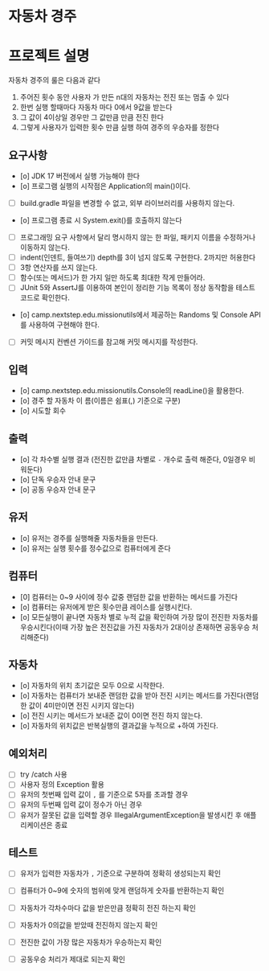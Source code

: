 # 자동차 경주

# 프로젝트 설명
자동차 경주의 룰은 다음과 같다
1) 주어진 횟수 동안 사용자 가 만든 n대의 자동차는 전진 또는 멈출 수 있다
2) 한번 실행 할때마다 자동차 마다 0에서 9값을 받는다
3) 그 값이 4이상일 경우만 그 값만큼 만큼 전진 한다
4) 그렇게 사용자가 입력한 횟수 만큼 실행 하여 경주의 우승자를 정한다

## 요구사항
- [o] JDK 17 버전에서 실행 가능해야 한다
- [o] 프로그램 실행의 시작점은 Application의 main()이다.
- [ ] build.gradle 파일을 변경할 수 없고, 외부 라이브러리를 사용하지 않는다.
- [o] 프로그램 종료 시 System.exit()를 호출하지 않는다
- [ ] 프로그래밍 요구 사항에서 달리 명시하지 않는 한 파일, 패키지 이름을 수정하거나 이동하지 않는다.
- [ ] indent(인덴트, 들여쓰기) depth를 3이 넘지 않도록 구현한다. 2까지만 허용한다
- [ ] 3항 연산자를 쓰지 않는다.
- [ ] 함수(또는 메서드)가 한 가지 일만 하도록 최대한 작게 만들어라. 
- [ ] JUnit 5와 AssertJ를 이용하여 본인이 정리한 기능 목록이 정상 동작함을 테스트 코드로 확인한다. 
- [o] camp.nextstep.edu.missionutils에서 제공하는 Randoms 및 Console API를 사용하여 구현해야 한다.
- [ ] 커밋 메시지 컨벤션 가이드를 참고해 커밋 메시지를 작성한다.

## 입력
- [o] camp.nextstep.edu.missionutils.Console의 readLine()을 활용한다.
- [o] 경주 할 자동차 이 름(이름은 쉼표(,) 기준으로 구분)
- [o] 시도할 회수

## 출력 
- [o] 각 차수별 실행 결과 (전진한 값만큼  차별로 `-` 개수로 출력 해준다, 0일경우 비워둔다)
- [o] 단독 우승자 안내 문구
- [o] 공동 우승자 안내 문구

## 유저
- [o] 유저는 경주를 실행해줄 자동차들을 만든다.
- [o] 유저는 실행 횟수를 정수값으로 컴퓨터에게 준다

## 컴퓨터
- [0] 컴퓨터는 0~9 사이에 정수 값중 랜덤한 값을 반환하는 메서드를 가진다
- [o] 컴퓨터는 유저에게 받은 횟수만큼 레이스를 실행시킨다.
- [o] 모든실행이 끝나면 자동차 별로 누적 값을 확인하여 가장 많이 전진한 자동차를 우승시킨다(이때 가장 높은 전진값을 가진 자동차가 2대이상 존재하면 공동우승 처리해준다)

## 자동차
- [o] 자동차의 위치 초기값은 모두 0으로 시작한다.
- [o] 자동차는 컴퓨터가 보내준 랜덤한 값을 받아 전진 시키는 메서드를 가진다(랜덤한 값이 4미만이면 전진 시키지 않는다)
- [o] 전진 시키는 메서드가 보내준 값이 0이면 전진 하지 않는다.
- [o] 자동차의 위치값은 반복실행의 결과값을 누적으로 +하여 가진다.

## 예외처리
- [ ] try /catch 사용
- [ ] 사용자 정의 Exception 활용
- [ ] 유저의 첫번째 입력 값이 `,` 를 기준으로 5자를 초과할 경우
- [ ] 유저의 두번째 입력 값이 정수가 아닌 경우
- [ ] 유저가 잘못된 값을 입력할 경우 IllegalArgumentException을 발생시킨 후 애플리케이션은 종료

## 테스트
- [ ] 유저가 입력한 자동차가 `,` 기준으로 구분하여 정확히 생성되는지 확인
- [ ] 컴퓨터가 0~9에 숫자의 범위에 맞게 랜덤하게 숫자를 반환하는지 확인
- [ ] 자동차가 각차수마다 값을 받은만큼 정확히 전진 하는지 확인
- [ ] 자동차가 0의값을 받았때 전진하지 않는지 확인
- [ ] 전진한 값이 가장 많은 자동차가 우승하는지 확인
- [ ] 공동우승 처리가 제대로 되는지 확인


